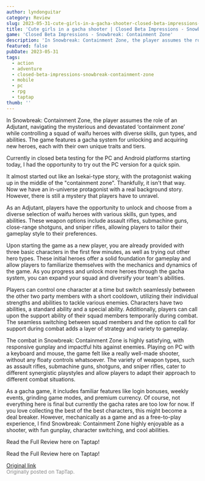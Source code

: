 ```yaml
---
author: lyndonguitar
category: Review
slug: 2023-05-31-cute-girls-in-a-gacha-shooter-closed-beta-impressions-snowbreak-containment-zone
title: 'Cute girls in a gacha shooter | Closed Beta Impressions - Snowbreak: Containment Zone'
game: 'Closed Beta Impressions - Snowbreak: Containment Zone'
description: 'In Snowbreak: Containment Zone, the player assumes the role of an Adjutant, navigating the mysterious and devastated ‘containment zone’ while controlling a squad of waifu heroes with diverse skills, gun types, and abilities. The game features a gacha system for unlocking and acquiring new heroes, each with their own unique traits and tiers.'
featured: false
pubDate: 2023-05-31
tags:
  - action
  - adventure
  - closed-beta-impressions-snowbreak-containment-zone
  - mobile
  - pc
  - rpg
  - taptap
thumb: ''
---
```


In Snowbreak: Containment Zone, the player assumes the role of an Adjutant, navigating the mysterious and devastated ‘containment zone’ while controlling a squad of waifu heroes with diverse skills, gun types, and abilities. The game features a gacha system for unlocking and acquiring new heroes, each with their own unique traits and tiers.

Currently in closed beta testing for the PC and Android platforms starting today, I had the opportunity to try out the PC version for a quick spin.

It almost started out like an Isekai-type story, with the protagonist waking up in the middle of the "containment zone". Thankfully, it isn't that way. Now we have an in-universe protagonist with a real background story. However, there is still a mystery that players have to unravel.

As an Adjutant, players have the opportunity to unlock and choose from a diverse selection of waifu heroes with various skills, gun types, and abilities. These weapon options include assault rifles, submachine guns, close-range shotguns, and sniper rifles, allowing players to tailor their gameplay style to their preferences.

Upon starting the game as a new player, you are already provided with three basic characters in the first few minutes, as well as trying out other hero types. These initial heroes offer a solid foundation for gameplay and allow players to familiarize themselves with the mechanics and dynamics of the game. As you progress and unlock more heroes through the gacha system, you can expand your squad and diversify your team's abilities.

Players can control one character at a time but switch seamlessly between the other two party members with a short cooldown, utilizing their individual strengths and abilities to tackle various enemies. Characters have two abilities, a standard ability and a special ability. Additionally, players can call upon the support ability of their squad members temporarily during combat. The seamless switching between squad members and the option to call for support during combat adds a layer of strategy and variety to gameplay.

The combat in Snowbreak: Containment Zone is highly satisfying, with responsive gunplay and impactful hits against enemies. Playing on PC with a keyboard and mouse, the game felt like a really well-made shooter, without any floaty controls whatsoever. The variety of weapon types, such as assault rifles, submachine guns, shotguns, and sniper rifles, cater to different synergistic playstyles and allow players to adapt their approach to different combat situations.

As a gacha game, it includes familiar features like login bonuses, weekly events, grinding game modes, and premium currency. Of course, not everything here is final but currently the gacha rates are too low for now. If you love collecting the best of the best characters, this might become a deal breaker. However, mechanically as a game and as a free-to-play experience, I find Snowbreak: Containment Zone highly enjoyable as a shooter, with fun gunplay, character switching, and cool abilities.

Read the Full Review here on Taptap!

Read the Full Review here on Taptap!

[Original link](https://www.taptap.io/post/5728897)<br><span style="font-size: 0.95em; color: #888;">Originally posted on TapTap.</span>